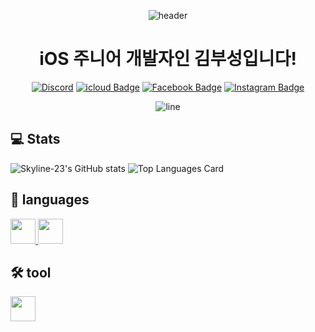 <div align=center>
  
![header](https://capsule-render.vercel.app/api?type=waving&color=timeGradient&height=300&section=header&text=Skyline-23&fontSize=90&fontColor=FFFFFF&animation=fadeIn)
  <h1>
    iOS 주니어 개발자인 김부성입니다!
  </h1>
  
[![Discord](https://img.shields.io/badge/Discord-Discord?logo=discord&style=flat-square&color=7289DA&logoColor=white&link=https://discordapp.com/users/604160674142355487)](https://discordapp.com/users/604160674142355487)
[![icloud Badge](https://img.shields.io/badge/icloud-3693F3?style=flat-square&logo=icloud&logoColor=white&link=mailto:bs2740@icloud.com)](mailto:bs2740@icloud.com)
[![Facebook Badge](https://img.shields.io/badge/Facebook-1877f2?style=flat-square&logo=facebook&logoColor=white&link=https://www.facebook.com/profile.php?id=100045581492288)](https://www.facebook.com/profile.php?id=100045581492288)
[![Instagram Badge](https://img.shields.io/badge/Instagram-e4405f?style=flat-square&logo=Instagram&logoColor=white&link=https://www.instagram.com/Skyline____23)](https://www.instagram.com/Skyline__23)

![line](https://capsule-render.vercel.app/api?type=soft&color=timeGradient&height=10)

</div>

## 💻 Stats
![Skyline-23's GitHub stats](https://github-readme-stats.vercel.app/api?username=Skyline-23&show_icons=true&hide_border=true&count_private=true)
![Top Languages Card](https://github-readme-stats.vercel.app/api/top-langs/?username=Skyline-23&hide_border=true&layout=compact)

## 📘 languages
<a href="https://github.com/apple/swift" target='_blank'>
  <img src='https://sa0blogs.blob.core.windows.net/justinchronicles/2014/07/Apple_Swift_Logo.png' width="40" height="40">
</a>
<a href="https://github.com/python" target='_blank'>
  <img src='https://cdn.iconscout.com/icon/free/png-256/python-3521655-2945099.png' width="40" height="40">
</a>

## 🛠 tool
<a href="https://developer.apple.com/xcode/" target='_blank'>
  <img src='https://is4-ssl.mzstatic.com/image/thumb/Purple114/v4/6b/ed/ec/6bedecd4-5e33-2447-d5dd-e6a959c90601/Xcode-85-220-0-4-2x.png/1200x630bb.png' width="40" height="40">
</a>
